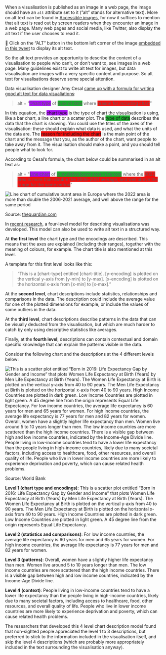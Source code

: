When a visualisation is published as an image in a web page, the image should have an `alt` attribute set to it (”alt” stands for alternative text). More on alt text can be found in <span class='internal-link'>[Accessible images](accessible-images)</span>, for now it suffices to mention that alt text is read out by screen readers when they encounter an image in a web page. Many web pages and social media, like Twitter, also display the alt text if the user chooses to read it.

<aside>
🔗 Click on the “ALT” button in the bottom left corner of the image <a href="https://twitter.com/J_Elliott94/status/1552195187493031938">embedded in this tweet</a> to display its alt text.
</aside>

 So the alt text provides an opportunity to describe the content of a visualisation to people who can’t, or don’t want to, see images in a web page. Many guidelines exist to write alt text for images, but data visualisation are images with a very specific content and purpose. So alt text for visualisations deserve some special attention.

Data visualisation designer Amy Cesal [came up with a formula for writing good alt text for data visualiations](https://medium.com/nightingale/writing-alt-text-for-data-visualization-2a218ef43f81):

> alt = ”<span class='coloured-span' style='background-color: #a60df2'>Chart type</span> of <span class='coloured-span' style='background-color: #17ad2b'>type of data</span> where <span class='coloured-span' style='background-color: #f20d0d'>reason for including chart</span>”
> 

In this equation, the <span class='coloured-span' style='background-color: #a60df2'>chart type</span> is the type of chart the visualisation is using, like a bar chart, a line chart or a scatter plot. The <span class='coloured-span' style='background-color: #17ad2b'>type of data</span> describes the data that the chart is showing. You could use the titles of the axes of the visualisation: these should explain what data is used, and what the units of the data are. The <span class='coloured-span' style='background-color: #f20d0d'>reason for including the chart</span> is the main point of the chart and the message that you, as the author of the chart, want people to take away from it. The visualisation should make a point, and you should tell people what to look for.

According to Cesal’s formula, the chart below could be summarised in an alt text as:

> alt = "<span class='coloured-span' style='background-color: #a60df2'>Line chart</span> of <span class='coloured-span' style='background-color: #17ad2b'>cumulative burnt area in Europe</span> where the <span class='coloured-span' style='background-color: #f20d0d'>2022 area is more than double the 2006-2021 average, and well above the range for the same period</span>"
> 

![Line chart of cumulative burnt area in Europe where the 2022 area is more than double the 2006-2021 average, and well above the range for the same period](Making%20data%20visualisations%20understandable%20648d0f70b68446a19ed8c94e7ef74fc2/guardian-burnt-area-europe.png)

Source: [theguardian.com](https://www.theguardian.com/environment/ng-interactive/2022/jul/26/how-europe-has-been-hit-by-record-fire-damage-and-temperatures)

In [recent research](http://vis.csail.mit.edu/pubs/vis-text-model/), a four-level model for describing visualisations was developed. This model can also be used to write alt text in a structured way.

At **the first level** the chart type and the encodings are described. This means that the axes are explained (including their ranges), together with the meaning of colours, for example. The chart title is also mentioned at this level.

A template for this first level looks like this:

> “This is a [chart-type] entitled [chart-title]. [y-encoding] is plotted on the vertical y-axis from [y-min] to [y-max]. [x-encoding] is plotted on the horizontal x-axis from [x-min] to [x-max].”
> 

At the **second level**, chart descriptions include statistics, relationships and comparisons in the data. The description could include the average value for one of the plotted dimensions for example, or include the values of some outliers in the data.

At the **third level**, chart descriptions describe patterns in the data that can be visually deducted from the visualisation, but which are much harder to catch by only using descriptive statistics like averages.

Finally, at the **fourth level**, descriptions can contain contextual and domain specific knowledge that can explain the patterns visible in the data.

Consider the following chart and the descriptions at the 4 different levels below:

<p class='center'>
<img src='Making%20data%20visualisations%20understandable%20648d0f70b68446a19ed8c94e7ef74fc2/born-in-2016-chart-description.png' alt='This is a scatter plot entitled “Born in 2016: Life Expectancy Gap by Gender and Income” that plots Women Life Expectancy at Birth (Years) by Men Life Expectancy at Birth (Years). The Women Life Expectancy at Birth is plotted on the vertical y-axis from 40 to 90 years. The Men Life Expectancy at Birth is plotted on the horizontal x-axis from 40 to 90 years. High Income Countries are plotted in dark green. Low Income Countries are plotted in light green. A 45 degree line from the origin represents Equal Life Expectancy. For low income countries, the average life expectancy is 60 years for men and 65 years for women. For high income countries, the average life expectancy is 77 years for men and 82 years for women. Overall, women have a slightly higher life expectancy than men. Women live around 5 to 10 years longer than men. The low income countries are more scattered than the high income countries. There is a visible gap between high and low income countries, indicated by the Income-Age Divide line. People living in low-income countries tend to have a lower life expectancy than the people living in high-income countries, likely due to many societal factors, including access to healthcare, food, other resources, and overall quality of life. People who live in lower income countries are more likely to experience deprivation and poverty, which can cause related health problems.' class='max-600' />
</p>

Source: World Bank

**Level 1 (chart type and encodings)**: This is a scatter plot entitled “Born in 2016: Life Expectancy Gap by Gender and Income” that plots Women Life Expectancy at Birth (Years) by Men Life Expectancy at Birth (Years). The Women Life Expectancy at Birth is plotted on the vertical y-axis from 40 to 90 years. The Men Life Expectancy at Birth is plotted on the horizontal x-axis from 40 to 90 years. High Income Countries are plotted in dark green. Low Income Countries are plotted in light green. A 45 degree line from the origin represents Equal Life Expectancy.

**Level 2 (statistics and comparisons)**: For low income countries, the average life expectancy is 60 years for men and 65 years for women. For high income countries, the average life expectancy is 77 years for men and 82 years for women.

**Level 3 (patterns)**: Overall, women have a slightly higher life expectancy than men. Women live around 5 to 10 years longer than men. The low income countries are more scattered than the high income countries. There is a visible gap between high and low income countries, indicated by the Income-Age Divide line.

**Level 4 (context)**: People living in low-income countries tend to have a lower life expectancy than the people living in high-income countries, likely due to many societal factors, including access to healthcare, food, other resources, and overall quality of life. People who live in lower income countries are more likely to experience deprivation and poverty, which can cause related health problems.

The researchers that developed this 4 level chart description model found that non-sighted people appreciated the level 1 to 3 descriptions, but preferred to stick to the information included in the visualisation itself, and skip the level 4 descriptions (which are probably more appropriately included in the text surrounding the visualisation anyway).